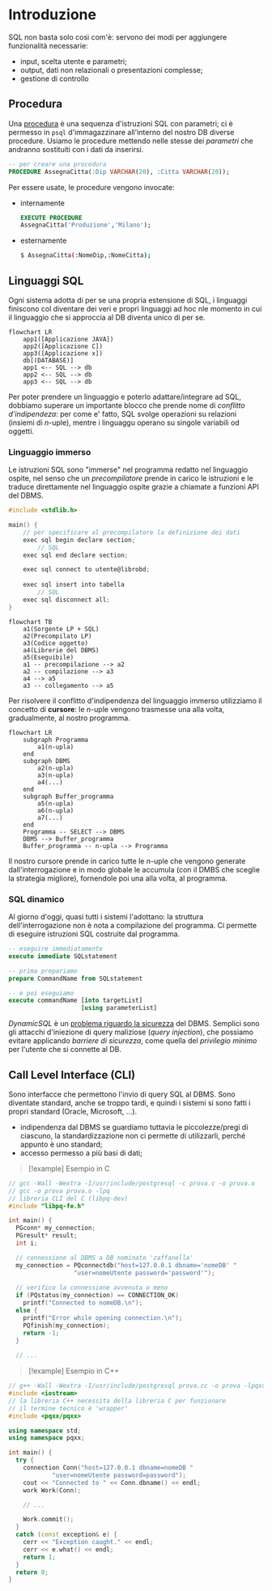 ```toc
```
# Introduzione
SQL non basta solo così com'è: servono dei modi per aggiungere funzionalità necessarie:
- input, scelta utente e parametri;
- output, dati non relazionali o presentazioni complesse;
- gestione di controllo

## Procedura
Una <u>procedura</u> è una sequenza d'istruzioni SQL con parametri; ci è permesso in `psql` d'immagazzinare all'interno del nostro DB diverse procedure. Usiamo le procedure mettendo nelle stesse dei *parametri* che andranno sostituiti con i dati da inserirsi.

```sql
-- per creare una procedura
PROCEDURE AssegnaCitta(:Dip VARCHAR(20), :Citta VARCHAR(20));
```

Per essere usate, le procedure vengono invocate:
- internamente
  ```sql
  EXECUTE PROCEDURE
  AssegnaCitta('Produzione','Milano');
  ```
- esternamente
  ```bash
  $ AssegnaCitta(:NomeDip,:NomeCitta);
  ```

## Linguaggi SQL
Ogni sistema adotta di per se una propria estensione di SQL, i linguaggi finiscono col diventare dei veri e propri linguaggi ad hoc nle momento in cui il linguaggio che si approccia al DB diventa unico di per se.

```mermaid
flowchart LR
	app1([Applicazione JAVA])
	app2([Applicazione C])
	app3([Applicazione x])
	db[(DATABASE)]
	app1 <-- SQL --> db
	app2 <-- SQL --> db
	app3 <-- SQL --> db
```
Per poter prendere un linguaggio e poterlo adattare/integrare ad SQL, dobbiamo superare un importante blocco che prende nome di *conflitto d'indipendeza*: per come e' fatto, SQL svolge operazioni su relazioni (insiemi di $n$-uple), mentre i linguaggu operano su singole variabili od oggetti.

### Linguaggio immerso
Le istruzioni SQL sono "immerse" nel programma redatto nel linguaggio ospite, nel senso che un *precompilatore* prende in carico le istruzioni e le traduce direttamente nel linguaggio ospite grazie a chiamate a funzioni API del DBMS.

```c
#include <stdlib.h>

main() {
	// per specificare al precompilatore la definizione dei dati
	exec sql begin declare section;
		// SQL
	exec sql end declare section;

	exec sql connect to utente@librobd;
	
	exec sql insert into tabella
		// SQL
	exec sql disconnect all;
}
```

```mermaid
flowchart TB
	a1(Sorgente LP + SQL)
	a2(Precompilato LP)
	a3(Codice oggetto)
	a4(Librerie del DBMS)
	a5(Eseguibile)
	a1 -- precompilazione --> a2
	a2 -- compilazione --> a3
	a4 --> a5
	a3 -- collegamento --> a5
```

Per risolvere il conflitto d'indipendenza del linguaggio immerso utilizziamo il concetto di **cursore**: le $n$-uple vengono trasmesse una alla volta, gradualmente, al nostro programma.

```mermaid
flowchart LR
	subgraph Programma
		a1(n-upla)
	end
	subgraph DBMS
		a2(n-upla)
		a3(n-upla)
		a4(...)
	end
	subgraph Buffer_programma
		a5(n-upla)
		a6(n-upla)
		a7(...)
	end
	Programma -- SELECT --> DBMS
	DBMS --> Buffer_programma
	Buffer_programma -- n-upla --> Programma
```

Il nostro cursore prende in carico tutte le $n$-uple che vengono generate dall'interrogazione e in modo globale le accumula (con il DMBS che sceglie la strategia migliore), fornendole poi una alla volta, al programma.

### SQL dinamico
Al giorno d'oggi, quasi tutti i sistemi l'adottano: la struttura dell'interrogazione non è nota a compilazione del programma. Ci permette di eseguire istruzioni SQL costruite dal programma.
```sql
-- eseguire immediatamente
execute immediate SQLstatement
```

```sql
-- prima prepariamo
prepare CommandName from SQLstatement
```

```sql
-- e poi eseguiamo
execute commandName [into targetList]
					[using parameterList]
```

*DynamicSQL* è un <u>problema riguardo la sicurezza</u> del DBMS.
Semplici sono gli attacchi d'iniezione di query maliziose (*query injection*), che possiamo evitare applicando *barriere di sicurezza*, come quella del *privilegio minimo* per l'utente che si connette al DB.

## Call Level Interface (CLI)
Sono interfacce che permettono l'invio di query SQL al DBMS.
Sono diventate standard, anche se troppo tardi, e quindi i sistemi si sono fatti i propri standard (Oracle, Microsoft, ...).
- indipendenza dal DBMS
	se guardiamo tuttavia le piccolezze/pregi di ciascuno, la standardizzazione non ci permette di utilizzarli, perché appunto è uno standard;
- accesso permesso a più basi di dati;

> [!example] Esempio in C
```c
// gcc -Wall -Wextra -I/usr/include/postgresql -c prova.c -o prova.o
// gcc -o prova prova.o -lpq
// libreria CLI del C (libpq-dev)
#include "libpq-fe.h"

int main() {
  PGconn* my_connection;
  PGresult* result;
  int i;

  // connessione al DBMS a DB nominato 'zaffanella'
  my_connection = PQconnectdb("host=127.0.0.1 dbname='nomeDB' "
			      "user=nomeUtente password='password'");
  
  // verifico la connessione avvenuta o meno
  if (PQstatus(my_connection) == CONNECTION_OK)
    printf("Connected to nomeDB.\n");
  else {
    printf("Error while opening connection.\n");
    PQfinish(my_connection);
    return -1;
  }
  
  // ...
```

> [!example] Esempio in C++
```cpp
// g++ -Wall -Wextra -I/usr/include/postgresql prova.cc -o prova -lpqxx -lpq
#include <iostream>
// la libreria C++ necessita della libreria C per funzionare
// il termine tecnico è 'wrapper'
#include <pqxx/pqxx>

using namespace std;
using namespace pqxx;

int main() {
  try {
    connection Conn("host=127.0.0.1 dbname=nomeDB "
		    "user=nomeUtente password=password");
    cout << "Connected to " << Conn.dbname() << endl;
    work Work(Conn);

    // ...

    Work.commit();
  }
  catch (const exception& e) {
    cerr << "Exception caught." << endl;
    cerr << e.what() << endl;
    return 1;
  }
  return 0;
}
```